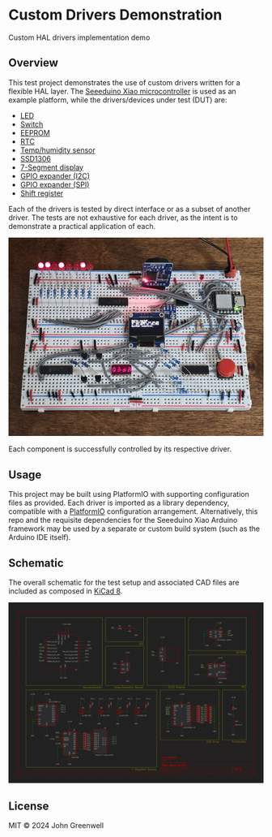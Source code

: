 # Custom Drivers Demonstration

Custom HAL drivers implementation demo

## Overview

This test project demonstrates the use of custom drivers written for a flexible HAL layer. The [Seeeduino Xiao microcontroller](https://wiki.seeedstudio.com/Seeeduino-XIAO/) is used as an example platform, while the drivers/devices under test (DUT) are:

* [LED](https://github.com/johnmgreenwell/led)
* [Switch](https://github.com/johnmgreenwell/switch)
* [EEPROM](https://github.com/johnmgreenwell/at24cxx)
* [RTC](https://github.com/johnmgreenwell/ds3232)
* [Temp/humidity sensor](https://github.com/johnmgreenwell/htu21d)
* [SSD1306](https://github.com/johnmgreenwell/ssd1306)
* [7-Segment display](https://github.com/johnmgreenwell/micro7seg)
* [GPIO expander (I2C)](https://github.com/johnmgreenwell/mcp23008)
* [GPIO expander (SPI)](https://github.com/johnmgreenwell/mcp23s08)
* [Shift register](https://github.com/johnmgreenwell/shift-register)

Each of the drivers is tested by direct interface or as a subset of another driver. The tests are not exhaustive for each driver, as the intent is to demonstrate a practical application of each.

![Demo Drivers Breadboard Photo](images/demo-drivers-breadboard.jpg)

Each component is successfully controlled by its respective driver.

## Usage

This project may be built using PlatformIO with supporting configuration files as provided. Each driver is imported as a library dependency, compatible with a [PlatformIO](https://platformio.org/) configuration arrangement. Alternatively, this repo and the requisite dependencies for the Seeeduino Xiao Arduino framework may be used by a separate or custom build system (such as the Arduino IDE itself).

## Schematic

The overall schematic for the test setup and associated CAD files are included as composed in [KiCad 8](https://www.kicad.org/blog/2024/03/KiCad-8.0.1-Release/).

![Demo Drivers Schematic](images/demo-drivers-schematic.png)

## License

MIT © 2024 John Greenwell

